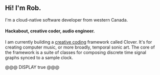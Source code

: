 ## Hi! I'm Rob. 

I'm a cloud-native software developer from western Canada. 

#### Hackabout, creative coder, audio engineer. 

I am currently building a [creative coding](https://en.wikipedia.org/wiki/Creative_coding) framework called Clover. It's for creating computer music, or more broadly, temporal sonic art. The core of the framework is a suite of classes for composing discrete time signal graphs synced to a sample clock.

@@@ DISPLAY
true
@@@